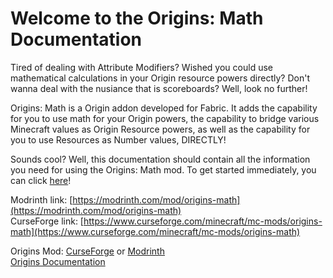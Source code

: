 # Welcome to the Origins: Math Documentation

Tired of dealing with Attribute Modifiers? Wished you could use mathematical calculations in your Origin resource powers directly? Don't wanna deal with the nusiance that is scoreboards? Well, look no further!

Origins: Math is a Origin addon developed for Fabric. It adds the capability for you to use math for your Origin powers, the capability to bridge various Minecraft values as Origin Resource powers, as well as the capability for you to use Resources as Number values, DIRECTLY! 

Sounds cool? Well, this documentation should contain all the information you need for using the Origins: Math mod. To get started immediately, you can click [here](./getting_started.md)!

Modrinth link: [https://modrinth.com/mod/origins-math](https://modrinth.com/mod/origins-math)  
CurseForge link: [https://www.curseforge.com/minecraft/mc-mods/origins-math](https://www.curseforge.com/minecraft/mc-mods/origins-math)  

Origins Mod: [CurseForge](https://www.curseforge.com/minecraft/mc-mods/origins) or [Modrinth](https://modrinth.com/mod/origins)  
[Origins Documentation](https://origins.readthedocs.io/en/latest/)